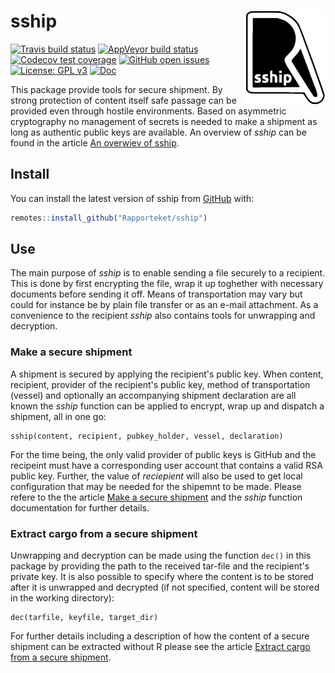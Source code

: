 
# sship <img src="man/figures/logo.svg" align="right" height="150" />

<!-- badges: start -->
[![Travis build status](https://travis-ci.org/Rapporteket/sship.svg?branch=master)](https://travis-ci.org/Rapporteket/sship)
[![AppVeyor build status](https://ci.appveyor.com/api/projects/status/github/Rapporteket/sship?branch=master&svg=true)](https://ci.appveyor.com/project/Rapporteket/sship)
[![Codecov test coverage](https://codecov.io/gh/rapporteket/sship/branch/master/graph/badge.svg)](https://codecov.io/gh/rapporteket/sship?branch=master)
[![GitHub open issues](https://img.shields.io/github/issues/rapporteket/sship.svg)](https://github.com/rapporteket/sship/issues)
[![License: GPL v3](https://img.shields.io/badge/License-GPLv3-blue.svg)](https://www.gnu.org/licenses/gpl-3.0)
[![Doc](https://img.shields.io/badge/Doc--grey.svg)](https://rapporteket.github.io/sship/)
<!-- badges: end -->

This package provide tools for secure shipment. By strong protection of content itself safe passage can be provided even through hostile environments. Based on asymmetric cryptography no management of secrets is needed to make a shipment as long as authentic public keys are available. An overview of _sship_ can be found in the article [An overwiev of sship](https://rapporteket.github.io/sship/articles/overview.html).

## Install

You can install the latest version of sship from [GitHub](https://github.com) with:

``` r
remotes::install_github("Rapporteket/sship")
```

## Use
The main purpose of _sship_ is to enable sending a file securely to a recipient. This is done by first encrypting the file, wrap it up toghether with necessary documents before sending it off. Means of transportation may vary but could for instance be by plain file transfer or as an e-mail attachment. As a convenience to the recipient _sship_ also contains tools for unwrapping and decryption.

### Make a secure shipment
A shipment is secured by applying the recipient's public key. When content, recipient, provider of the recipient's public key, method of transportation (vessel) and optionally an accompanying shipment declaration are all known the _sship_ function can be applied to encrypt, wrap up and dispatch a shipment, all in one go:
```
sship(content, recipient, pubkey_holder, vessel, declaration)
```
For the time being, the only valid provider of public keys is GitHub and the recipeint must have a corresponding user account that contains a valid RSA public key. Further, the value of _reciepient_ will also be used to get local configuration that may be needed for the shipemnt to be made. Please refere to the the article [Make a secure shipment](https://rapporteket.github.io/sship/articles/ship.html) and the _sship_ function documentation for further details.

### Extract cargo from a secure shipment
Unwrapping and decryption can be made using the function ```dec()``` in this package by providing the path to the received tar-file and the recipient's private key. It is also possible to specify where the content is to be stored after it is unwrapped and decrypted (if not specified, content will be stored in the working directory):
```
dec(tarfile, keyfile, target_dir)
```
For further details including a description of how the content of a secure shipment can be extracted without R please see the article [Extract cargo from a secure shipment](https://rapporteket.github.io/sship/articles/extract.html).
